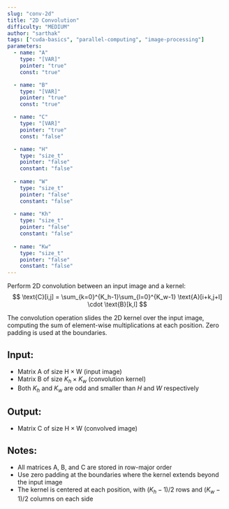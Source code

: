 ```yaml
---
slug: "conv-2d"
title: "2D Convolution"
difficulty: "MEDIUM" 
author: "sarthak"
tags: ["cuda-basics", "parallel-computing", "image-processing"]
parameters:
  - name: "A"
    type: "[VAR]"
    pointer: "true"
    const: "true"

  - name: "B" 
    type: "[VAR]"
    pointer: "true"
    const: "true"

  - name: "C" 
    type: "[VAR]"
    pointer: "true"
    const: "false"

  - name: "H"
    type: "size_t"
    pointer: "false"
    constant: "false"
    
  - name: "W" 
    type: "size_t"
    pointer: "false"
    constant: "false"
  
  - name: "Kh"
    type: "size_t"
    pointer: "false"
    constant: "false"
    
  - name: "Kw" 
    type: "size_t"
    pointer: "false"
    constant: "false"
---
```


Perform 2D convolution between an input image and a kernel:
$$
\text{C}[i,j] = \sum_{k=0}^{K_h-1}\sum_{l=0}^{K_w-1} \text{A}[i+k,j+l] \cdot \text{B}[k,l]
$$

The convolution operation slides the 2D kernel over the input image, computing the sum of element-wise multiplications at each position. Zero padding is used at the boundaries.

## Input:
- Matrix $\text{A}$ of size $\text{H} \times \text{W}$ (input image)
- Matrix $\text{B}$ of size $K_h \times K_w$ (convolution kernel)
- Both $K_h$ and $K_w$ are odd and smaller than $H$ and $W$ respectively

## Output:
- Matrix $\text{C}$ of size $\text{H} \times \text{W}$ (convolved image)

## Notes:
- All matrices $\text{A}$, $\text{B}$, and $\text{C}$ are stored in row-major order
- Use zero padding at the boundaries where the kernel extends beyond the input image
- The kernel is centered at each position, with $(K_h-1)/2$ rows and $(K_w-1)/2$ columns on each side
